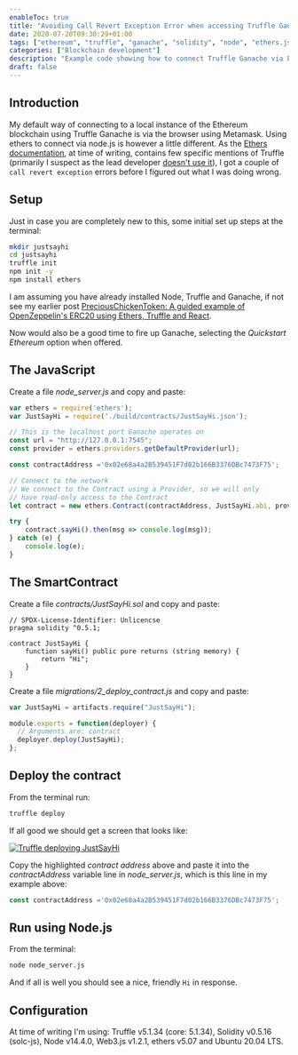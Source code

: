 ```yaml
---
enableToc: true
title: "Avoiding Call Revert Exception Error when accessing Truffle Ganache via Ethers in Node"
date: 2020-07-20T09:30:29+01:00
tags: ["ethereum", "truffle", "ganache", "solidity", "node", "ethers.js"]
categories: ["Blockchain development"]
description: "Example code showing how to connect Truffle Ganache via Ethers in Node."
draft: false
---
```


## Introduction

My default way of connecting to a local instance of the Ethereum blockchain using Truffle Ganache is via the browser using Metamask.  Using ethers to connect via node.js is however a little different.  As the [Ethers documentation](https://docs.ethers.io/v5/), at time of writing, contains few specific mentions of Truffle (primarily I suspect as the lead developer [doesn't use it](https://github.com/ethers-io/ethers.js/issues/71#issuecomment-441057904)), I got a couple of `call revert exception` errors before I figured out what I was doing wrong.

## Setup

Just in case you are completely new to this, some initial set up steps at the terminal:

```bash
mkdir justsayhi
cd justsayhi
truffle init
npm init -y
npm install ethers
```

I am assuming you have already installed Node, Truffle and Ganache, if not see my earlier post [PreciousChickenToken: A guided example of OpenZeppelin's ERC20 using Ethers, Truffle and React](https://www.preciouschicken.com/blog/posts/openzeppelin-erc20-using-ethers-truffle-and-react/).

Now would also be a good time to fire up Ganache, selecting the *Quickstart Ethereum* option when offered.

## The JavaScript

Create a file *node_server.js* and copy and paste:

```javascript
var ethers = require('ethers');
var JustSayHi = require('./build/contracts/JustSayHi.json');

// This is the localhost port Ganache operates on
const url = "http://127.0.0.1:7545";
const provider = ethers.providers.getDefaultProvider(url);

const contractAddress ='0x02e68a4a2B539451F7d02b166B3376DBc7473F75';

// Connect to the network
// We connect to the Contract using a Provider, so we will only
// have read-only access to the Contract
let contract = new ethers.Contract(contractAddress, JustSayHi.abi, provider);

try {
	contract.sayHi().then(msg => console.log(msg));
} catch (e) {
	console.log(e);
}
```

## The SmartContract

Create a file *contracts/JustSayHi.sol* and copy and paste:

```solidity
// SPDX-License-Identifier: Unlicencse
pragma solidity ^0.5.1;

contract JustSayHi {
    function sayHi() public pure returns (string memory) {
        return "Hi";
    }
}
```

Create a file *migrations/2_deploy_contract.js* and copy and paste:

```javascript
var JustSayHi = artifacts.require("JustSayHi");

module.exports = function(deployer) {
  // Arguments are: contract
  deployer.deploy(JustSayHi);
};
```

## Deploy the contract

From the terminal run:

```bash
truffle deploy
```

If all good we should get a screen that looks like:

[![Truffle deploying JustSayHi](https://www.preciouschicken.com/blog/images/just_say_hi_truffle_deploy.png)](https://www.preciouschicken.com/blog/images/just_say_hi_truffle_deploy.png)

Copy the highlighted *contract address* above and paste it into the *contractAddress* variable line in *node_server.js*, which is this line in my example above:

```javascript
const contractAddress ='0x02e68a4a2B539451F7d02b166B3376DBc7473F75';
```

## Run using Node.js

From the terminal:

```bash
node node_server.js
```

And if all is well you should see a nice, friendly `Hi` in response.

## Configuration

At time of writing I'm using: Truffle v5.1.34 (core: 5.1.34), Solidity v0.5.16 (solc-js),  Node v14.4.0, Web3.js v1.2.1, ethers v5.07 and Ubuntu 20.04 LTS.



